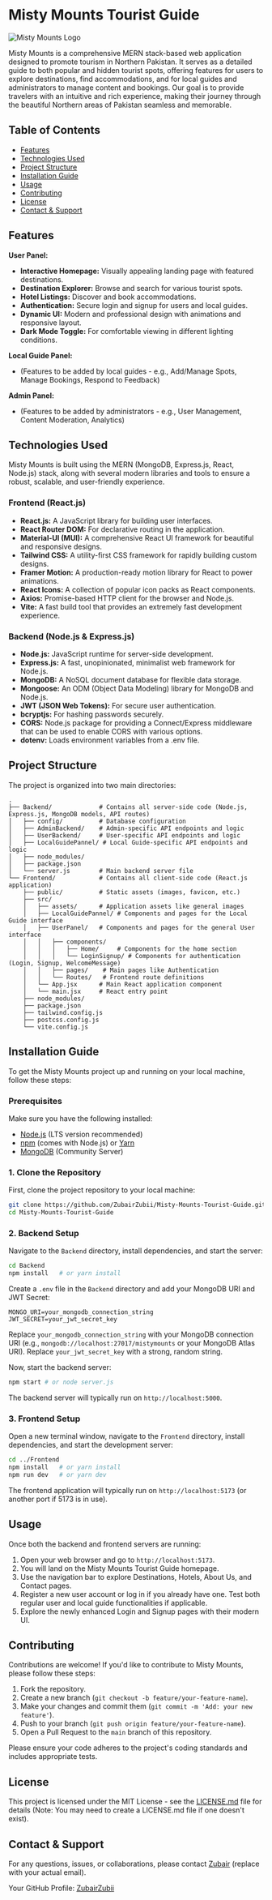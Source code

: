 # Misty Mounts Tourist Guide

![Misty Mounts Logo](/logo.png)

Misty Mounts is a comprehensive MERN stack-based web application designed to promote tourism in Northern Pakistan. It serves as a detailed guide to both popular and hidden tourist spots, offering features for users to explore destinations, find accommodations, and for local guides and administrators to manage content and bookings. Our goal is to provide travelers with an intuitive and rich experience, making their journey through the beautiful Northern areas of Pakistan seamless and memorable.

## Table of Contents

- [Features](#features)
- [Technologies Used](#technologies-used)
- [Project Structure](#project-structure)
- [Installation Guide](#installation-guide)
- [Usage](#usage)
- [Contributing](#contributing)
- [License](#license)
- [Contact & Support](#contact--support)

## Features

**User Panel:**
*   **Interactive Homepage:** Visually appealing landing page with featured destinations.
*   **Destination Explorer:** Browse and search for various tourist spots.
*   **Hotel Listings:** Discover and book accommodations.
*   **Authentication:** Secure login and signup for users and local guides.
*   **Dynamic UI:** Modern and professional design with animations and responsive layout.
*   **Dark Mode Toggle:** For comfortable viewing in different lighting conditions.

**Local Guide Panel:**
*   (Features to be added by local guides - e.g., Add/Manage Spots, Manage Bookings, Respond to Feedback)

**Admin Panel:**
*   (Features to be added by administrators - e.g., User Management, Content Moderation, Analytics)

## Technologies Used

Misty Mounts is built using the MERN (MongoDB, Express.js, React, Node.js) stack, along with several modern libraries and tools to ensure a robust, scalable, and user-friendly experience.

### Frontend (React.js)
*   **React.js:** A JavaScript library for building user interfaces.
*   **React Router DOM:** For declarative routing in the application.
*   **Material-UI (MUI):** A comprehensive React UI framework for beautiful and responsive designs.
*   **Tailwind CSS:** A utility-first CSS framework for rapidly building custom designs.
*   **Framer Motion:** A production-ready motion library for React to power animations.
*   **React Icons:** A collection of popular icon packs as React components.
*   **Axios:** Promise-based HTTP client for the browser and Node.js.
*   **Vite:** A fast build tool that provides an extremely fast development experience.

### Backend (Node.js & Express.js)
*   **Node.js:** JavaScript runtime for server-side development.
*   **Express.js:** A fast, unopinionated, minimalist web framework for Node.js.
*   **MongoDB:** A NoSQL document database for flexible data storage.
*   **Mongoose:** An ODM (Object Data Modeling) library for MongoDB and Node.js.
*   **JWT (JSON Web Tokens):** For secure user authentication.
*   **bcryptjs:** For hashing passwords securely.
*   **CORS:** Node.js package for providing a Connect/Express middleware that can be used to enable CORS with various options.
*   **dotenv:** Loads environment variables from a .env file.

## Project Structure

The project is organized into two main directories:

```
.  
├── Backend/             # Contains all server-side code (Node.js, Express.js, MongoDB models, API routes)
│   ├── config/          # Database configuration
│   ├── AdminBackend/    # Admin-specific API endpoints and logic
│   ├── UserBackend/     # User-specific API endpoints and logic
│   ├── LocalGuidePannel/ # Local Guide-specific API endpoints and logic
│   ├── node_modules/
│   ├── package.json
│   └── server.js        # Main backend server file
└── Frontend/            # Contains all client-side code (React.js application)
    ├── public/          # Static assets (images, favicon, etc.)
    ├── src/
    │   ├── assets/      # Application assets like general images
    │   ├── LocalGuidePannel/ # Components and pages for the Local Guide interface
    │   ├── UserPanel/   # Components and pages for the general User interface
    │   │   ├── components/
    │   │   │   ├── Home/     # Components for the home section
    │   │   │   └── LoginSignup/ # Components for authentication (Login, Signup, WelcomeMessage)
    │   │   ├── pages/    # Main pages like Authentication
    │   │   └── Routes/   # Frontend route definitions
    │   └── App.jsx      # Main React application component
    │   └── main.jsx     # React entry point
    ├── node_modules/
    ├── package.json
    ├── tailwind.config.js
    ├── postcss.config.js
    └── vite.config.js
```

## Installation Guide

To get the Misty Mounts project up and running on your local machine, follow these steps:

### Prerequisites

Make sure you have the following installed:
*   [Node.js](https://nodejs.org/en/download/) (LTS version recommended)
*   [npm](https://www.npmjs.com/get-npm) (comes with Node.js) or [Yarn](https://classic.yarnpkg.com/lang/en/docs/install/)
*   [MongoDB](https://www.mongodb.com/try/download/community) (Community Server)

### 1. Clone the Repository

First, clone the project repository to your local machine:

```bash
git clone https://github.com/ZubairZubii/Misty-Mounts-Tourist-Guide.git
cd Misty-Mounts-Tourist-Guide
```

### 2. Backend Setup

Navigate to the `Backend` directory, install dependencies, and start the server:

```bash
cd Backend
npm install   # or yarn install
```

Create a `.env` file in the `Backend` directory and add your MongoDB URI and JWT Secret:

```
MONGO_URI=your_mongodb_connection_string
JWT_SECRET=your_jwt_secret_key
```

Replace `your_mongodb_connection_string` with your MongoDB connection URI (e.g., `mongodb://localhost:27017/mistymounts` or your MongoDB Atlas URI). Replace `your_jwt_secret_key` with a strong, random string.

Now, start the backend server:

```bash
npm start # or node server.js
```

The backend server will typically run on `http://localhost:5000`.

### 3. Frontend Setup

Open a new terminal window, navigate to the `Frontend` directory, install dependencies, and start the development server:

```bash
cd ../Frontend
npm install   # or yarn install
npm run dev   # or yarn dev
```

The frontend application will typically run on `http://localhost:5173` (or another port if 5173 is in use).

## Usage

Once both the backend and frontend servers are running:

1.  Open your web browser and go to `http://localhost:5173`.
2.  You will land on the Misty Mounts Tourist Guide homepage.
3.  Use the navigation bar to explore Destinations, Hotels, About Us, and Contact pages.
4.  Register a new user account or log in if you already have one. Test both regular user and local guide functionalities if applicable.
5.  Explore the newly enhanced Login and Signup pages with their modern UI.

## Contributing

Contributions are welcome! If you'd like to contribute to Misty Mounts, please follow these steps:

1.  Fork the repository.
2.  Create a new branch (`git checkout -b feature/your-feature-name`).
3.  Make your changes and commit them (`git commit -m 'Add: your new feature'`).
4.  Push to your branch (`git push origin feature/your-feature-name`).
5.  Open a Pull Request to the `main` branch of this repository.

Please ensure your code adheres to the project's coding standards and includes appropriate tests.

## License

This project is licensed under the MIT License - see the [LICENSE.md](LICENSE.md) file for details (Note: You may need to create a LICENSE.md file if one doesn't exist).

## Contact & Support

For any questions, issues, or collaborations, please contact [Zubair](mailto:your.email@example.com) (replace with your actual email).

Your GitHub Profile: [ZubairZubii](https://github.com/ZubairZubii)
